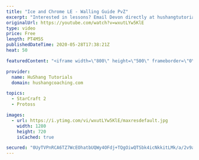```yaml
---
title: "Ice and Chrome LE - Walling Guide PvZ"
excerpt: "Interested in lessons? Email Devon directly at hushangtutorials@outlook.com ------------------------------------------------------------------------------------------------------- Want to support HuShang Tutorials directly? Patreon is a website where you can contribute a monthly donation that will help"
originalUrl: https://youtube.com/watch?v=wxutLYw5KlE
type: video
price: Free
length: PT4M5S
publishedDateTime: 2020-05-28T17:38:21Z
heat: 50

featuredContent: "<iframe width=\"800\" height=\"500\" frameborder=\"0\" src=\"https://www.youtube.com/embed/wxutLYw5KlE\" allow=\"accelerometer; autoplay; encrypted-media; gyroscope; picture-in-picture\" allowfullscreen></iframe>"

provider:
  name: HuShang Tutorials
  domain: hushangcoaching.com

topics:
  - StarCraft 2
  - Protoss

images:
  - url: https://i.ytimg.com/vi/wxutLYw5KlE/maxresdefault.jpg
    width: 1280
    height: 720
    isCached: true

secured: "0UyTVPnRCA6TZ7WcEOhatbUQWy4OFdj+TQgOiwQTSbk4icNkkitLMk/a/2v9aBuAXIOlRSUFfxoAYIXJ6hJofhRNZwy3YDDXbbxAGaX0UXLDuFz2inLHzpRTB+Jgea5Gh2BZP2Z2kB0/BEFFQrrxwWv8qVIhIz7BYKxQdc8oYUTI6XLLSIUPPJv3UIp1Z0J4Q6FSYY47nrabq+BfkhIt54nYtA/dCGgNGhJrNLyXwCjgYX6XEMBPeZs2W0cAi7OVta4fHJCh0Hrnc6PrWdOzMxfB2+AOIvbS1jw7bPcRLfKBdvUP8p1NPYNby1OVp9fB4QXI5DGxDugrLam0JK5takOyRT9s50tV6Oo+fnSSnjxGgc3nu6itzmln3z3Ub1u0ztcbo8JyaLXpR+hj3Oaw3aCCD3wQHlHxjskRzS875u4=;Fq5zYjepjyO92LvYjWp3zQ=="
---
```


